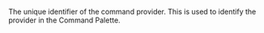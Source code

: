 The unique identifier of the command provider. This is used to identify the provider in the Command Palette.
